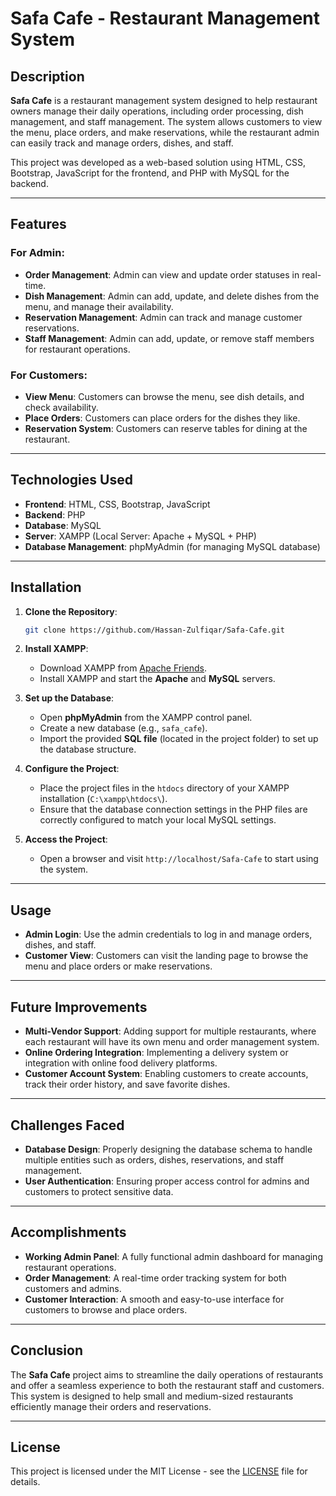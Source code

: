 # Safa Cafe - Restaurant Management System

## Description

**Safa Cafe** is a restaurant management system designed to help restaurant owners manage their daily operations, including order processing, dish management, and staff management. The system allows customers to view the menu, place orders, and make reservations, while the restaurant admin can easily track and manage orders, dishes, and staff.

This project was developed as a web-based solution using HTML, CSS, Bootstrap, JavaScript for the frontend, and PHP with MySQL for the backend.

---

## Features

### For Admin:
- **Order Management**: Admin can view and update order statuses in real-time.
- **Dish Management**: Admin can add, update, and delete dishes from the menu, and manage their availability.
- **Reservation Management**: Admin can track and manage customer reservations.
- **Staff Management**: Admin can add, update, or remove staff members for restaurant operations.
  
### For Customers:
- **View Menu**: Customers can browse the menu, see dish details, and check availability.
- **Place Orders**: Customers can place orders for the dishes they like.
- **Reservation System**: Customers can reserve tables for dining at the restaurant.

---

## Technologies Used

- **Frontend**: HTML, CSS, Bootstrap, JavaScript
- **Backend**: PHP
- **Database**: MySQL
- **Server**: XAMPP (Local Server: Apache + MySQL + PHP)
- **Database Management**: phpMyAdmin (for managing MySQL database)

---

## Installation

1. **Clone the Repository**:
   ```bash
   git clone https://github.com/Hassan-Zulfiqar/Safa-Cafe.git
   ```

2. **Install XAMPP**:
   - Download XAMPP from [Apache Friends](https://www.apachefriends.org/download.html).
   - Install XAMPP and start the **Apache** and **MySQL** servers.

3. **Set up the Database**:
   - Open **phpMyAdmin** from the XAMPP control panel.
   - Create a new database (e.g., `safa_cafe`).
   - Import the provided **SQL file** (located in the project folder) to set up the database structure.

4. **Configure the Project**:
   - Place the project files in the `htdocs` directory of your XAMPP installation (`C:\xampp\htdocs\`).
   - Ensure that the database connection settings in the PHP files are correctly configured to match your local MySQL settings.

5. **Access the Project**:
   - Open a browser and visit `http://localhost/Safa-Cafe` to start using the system.

---

## Usage

- **Admin Login**: Use the admin credentials to log in and manage orders, dishes, and staff.
- **Customer View**: Customers can visit the landing page to browse the menu and place orders or make reservations.

---

## Future Improvements

- **Multi-Vendor Support**: Adding support for multiple restaurants, where each restaurant will have its own menu and order management system.
- **Online Ordering Integration**: Implementing a delivery system or integration with online food delivery platforms.
- **Customer Account System**: Enabling customers to create accounts, track their order history, and save favorite dishes.

---

## Challenges Faced

- **Database Design**: Properly designing the database schema to handle multiple entities such as orders, dishes, reservations, and staff management.
- **User Authentication**: Ensuring proper access control for admins and customers to protect sensitive data.

---

## Accomplishments

- **Working Admin Panel**: A fully functional admin dashboard for managing restaurant operations.
- **Order Management**: A real-time order tracking system for both customers and admins.
- **Customer Interaction**: A smooth and easy-to-use interface for customers to browse and place orders.

---

## Conclusion

The **Safa Cafe** project aims to streamline the daily operations of restaurants and offer a seamless experience to both the restaurant staff and customers. This system is designed to help small and medium-sized restaurants efficiently manage their orders and reservations.

---

## License

This project is licensed under the MIT License - see the [LICENSE](LICENSE) file for details.
